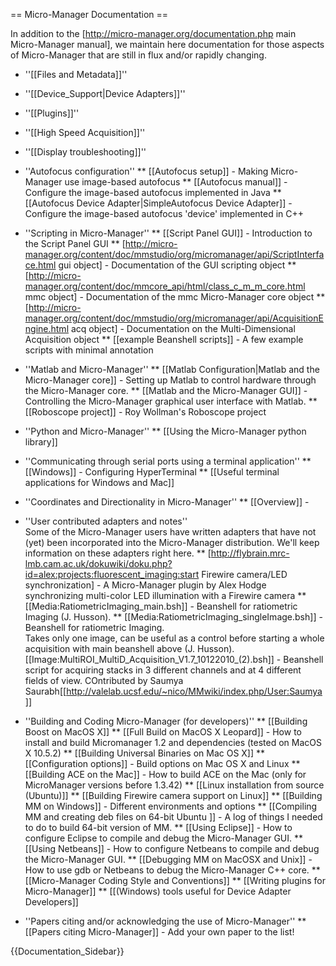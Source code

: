 == Micro-Manager Documentation ==

In addition to the [http://micro-manager.org/documentation.php main Micro-Manager manual], we maintain here documentation for those aspects of Micro-Manager that are still in flux and/or rapidly changing.   

* ''[[Files and Metadata]]''

* ''[[Device_Support|Device Adapters]]''

* ''[[Plugins]]''

* ''[[High Speed Acquisition]]''

* ''[[Display troubleshooting]]''

* ''Autofocus configuration''
** [[Autofocus setup]] - Making Micro-Manager use image-based autofocus
** [[Autofocus manual]] - Configure the image-based autofocus implemented in Java
** [[Autofocus Device Adapter|SimpleAutofocus Device Adapter]] - Configure the image-based autofocus 'device' implemented in C++

* ''Scripting in Micro-Manager''
** [[Script Panel GUI]] - Introduction to the Script Panel GUI
** [http://micro-manager.org/content/doc/mmstudio/org/micromanager/api/ScriptInterface.html gui object] - Documentation of the GUI scripting object
** [http://micro-manager.org/content/doc/mmcore_api/html/class_c_m_m_core.html mmc object] - Documentation of the mmc Micro-Manager core object
** [http://micro-manager.org/content/doc/mmstudio/org/micromanager/api/AcquisitionEngine.html acq object] - Documentation on the Multi-Dimensional Acquisition object
** [[example Beanshell scripts]] - A few example scripts with minimal annotation

* ''Matlab and Micro-Manager''
** [[Matlab Configuration|Matlab and the Micro-Manager core]] - Setting up Matlab to control hardware through the Micro-Manager core.
** [[Matlab and the Micro-Manager GUI]] - Controlling the Micro-Manager graphical user interface with Matlab.
** [[Roboscope project]] - Roy Wollman's Roboscope project

* ''Python and Micro-Manager''
** [[Using the Micro-Manager python library]]   

* ''Communicating through serial ports using a terminal application''
** [[Windows]] - Configuring HyperTerminal
** [[Useful terminal applications for Windows and Mac]]

* ''Coordinates and Directionality in Micro-Manager''
** [[Overview]] - 


* ''User contributed adapters and notes'' <br> Some of the Micro-Manager users have written adapters that have not (yet) been incorporated into the Micro-Manager distribution.  We'll keep information on these adapters right here.
** [http://flybrain.mrc-lmb.cam.ac.uk/dokuwiki/doku.php?id=alex:projects:fluorescent_imaging:start Firewire camera/LED synchronization] - A Micro-Manager plugin by Alex Hodge synchronizing multi-color LED illumination with a Firewire camera
** [[Media:RatiometricImaging_main.bsh]] - Beanshell for ratiometric Imaging (J. Husson).
** [[Media:RatiometricImaging_singleImage.bsh]] - Beanshell for ratiometric Imaging.<br>Takes only one image, can be useful as a control before starting a whole acquisition with main beanshell above (J. Husson).
[[Image:MultiROI_MultiD_Acquisition_V1.7_10122010_(2).bsh]] - Beanshell script for acquiring stacks in 3 different channels and at 4 different fields of view. COntributed by Saumya Saurabh[[http://valelab.ucsf.edu/~nico/MMwiki/index.php/User:Saumya]]

* ''Building and Coding Micro-Manager (for developers)''
** [[Building Boost on MacOS X]]
** [[Full Build on MacOS X Leopard]] - How to install and build Micromanager 1.2 and dependencies (tested on MacOS X 10.5.2)
** [[Building Universal Binaries on Mac OS X]]
** [[Configuration options]] - Build options on Mac OS X and Linux
** [[Building ACE on the Mac]] - How to build ACE on the Mac (only for MicroManager versions before 1.3.42)
** [[Linux installation from source (Ubuntu)]]
** [[Building Firewire camera support on Linux]]
** [[Building MM on Windows]] - Different environments and options
** [[Compiling MM and creating deb files on 64-bit Ubuntu ]] - A log of things I needed to do to build 64-bit version of MM.
** [[Using Eclipse]] - How to configure Eclipse to compile and debug the Micro-Manager GUI.
** [[Using Netbeans]] - How to configure Netbeans to compile and debug the Micro-Manager GUI.
** [[Debugging MM on MacOSX and Unix]] - How to use gdb or Netbeans to debug the Micro-Manager C++ core.
** [[Micro-Manager Coding Style and Conventions]]
** [[Writing plugins for Micro-Manager]]
** [[(Windows) tools useful for Device Adapter Developers]]

* ''Papers citing and/or acknowledging the use of Micro-Manager''
** [[Papers citing Micro-Manager]] - Add your own paper to the list!


{{Documentation_Sidebar}}
